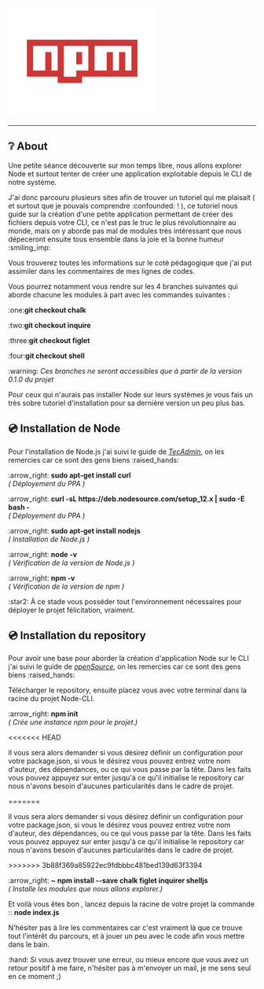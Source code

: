 
<p align="center">

<img src="header.png"><hr>

</p>


##  :grey_question: About


<p> Une petite séance découverte sur mon temps libre, nous allons explorer Node et surtout tenter de créer une application exploitable depuis le CLI de notre système.</p>

<p> J'ai donc parcouru plusieurs sites afin de trouver un tutoriel qui me plaisait ( et surtout que je pouvais comprendre  :confounded: ! ), ce tutoriel nous guide sur la création d'une petite application permettant de créer des fichiers depuis votre CLI, ce n'est pas le truc le plus révolutionnaire au monde, mais on y aborde pas mal de modules très intéressant que nous dépeceront ensuite tous ensemble dans la joie et la bonne humeur  :smiling_imp: </p>


<p> Vous trouverez toutes les informations sur le coté pédagogique que j'ai put assimiler dans les commentaires de mes lignes de codes. </p>

<p> Vous pourrez notamment vous rendre sur les 4 branches suivantes qui aborde chacune les modules à part avec les commandes suivantes : </p> 

<p> :one:<b>git checkout chalk </b></p> 
<p> :two:<b>git checkout inquire</b></p> 
<p> :three:<b>git checkout figlet </b></p> 
<p> :four:<b>git checkout shell </b></p> 

<p> :warning: <em> Ces branches ne seront accessibles que à partir de la version 0.1.0 du projet </em></p>

<p> Pour ceux qui n'aurais pas installer Node sur leurs systèmes je vous fais un très sobre tutoriel d'installation pour sa dernière version un peu plus bas. </p>

##  :cd: Installation de Node

<p> Pour l'installation de Node.js j'ai suivi le guide de <a href="https://tecadmin.net/install-latest-nodejs-npm-on-ubuntu/" target="_blank"> <i>TecAdmin</i></a>, on les remercies car ce sont des gens biens  :raised_hands:</p>

<p>:arrow_right: <b>  sudo apt-get install curl </b><em><br>( Déployement du PPA )</em></p>

<p>:arrow_right: <b> curl -sL https://deb.nodesource.com/setup_12.x | sudo -E bash - </b><em><br>( Déployement du PPA  )</em></p>

<p>:arrow_right: <b> sudo apt-get install nodejs </b><em><br>( Installation de Node.js )</em></p>

<p>:arrow_right: <b> node -v  </b><em><br>( Vérification de la version de Node.js )</em></p>

<p>:arrow_right: <b> npm -v   </b><em><br>( Vérification de la version de npm )</em></p>

<p>  :star2: À ce stade vous posséder tout l'environnement nécessaires pour déployer le projet félicitation, vraiment. </p>


##  :cd: Installation du repository

<p> Pour avoir une base pour aborder la création d'application Node sur le CLI  j'ai suivi le guide de <a href="https://opensource.com/article/18/7/node-js-interactive-cli" target="_blank"> <i>openSource</i></a>, on les remercies car ce sont des gens biens  :raised_hands:</p>


<p> Télécharger le repository, ensuite placez vous avec votre terminal dans la racine du projet Node-CLI. </p>

<p>:arrow_right: <b> npm init </b><em><br>( Crée une instance npm pour le projet.)</em></p>

<<<<<<< HEAD
<p> Il vous sera alors demander si vous désirez définir un configuration pour votre package.json, si vous le désirez vous pouvez entrez votre nom d'auteur, des dépendances, ou ce qui vous passe par la tête. Dans les faits vous pouvez appuyez sur enter jusqu'à ce qu'il initialise le repository car nous n'avons besoin d'aucunes particularités dans le cadre de projet.</p>
=======
<p> Il vous sera alors demander si vous désirez définir un configuration pour votre package.json, si vous le désirez vous pouvez entrez votre nom d'auteur, des dépendances, ou ce qui vous passe par la tête. Dans les faits vous pouvez appuyez sur enter jusqu'à ce qu'il initialise le repository car nous n'avons besoin d'aucunes particularités dans le cadre de projet. </p>
>>>>>>> 3b88f369a85922ec9fdbbbc481bed139d63f3394

<p>:arrow_right: <b> ~ npm install --save chalk figlet inquirer shelljs </b><em><br>( Installe les modules que nous allons explorer.)</em></p>

<p> Et voilà vous êtes bon , lancez depuis la racine de votre projet la commande :: <b> node index.js </b> </p>

<p> N'hésiter pas à lire les commentaires car c'est vraiment là que ce trouve tout l'intérêt du parcours, et à jouer un peu avec le code afin vous mettre dans le bain. </p>

<p> :hand: Si vous avez trouver une erreur, ou mieux encore que vous avez un retour positif à me faire, n'hésiter pas à m'envoyer un mail, je me sens seul en ce moment ;) </p>
